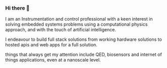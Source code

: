 ### Hi there 👋
I am an Instrumentation and control professional with a keen interest in solving embedded systems problems using a computational physics approach, and with the touch of artificial intelligence.

I endeavour to build full stack solutions from working hardware solutions to hosted apis and web apps for a full solution.

things that always get my attention include QED, biosensors and internet of things applications, even at a nanoscale level.
<!--
**clarenznet/clarenznet** is a ✨ _special_ ✨ repository because its `README.md` (this file) appears on your GitHub profile.

Here are some ideas to get you started:

- 🔭 I’m currently working on ...
- 🌱 I’m currently learning ...
- 👯 I’m looking to collaborate on ...
- 🤔 I’m looking for help with ...
- 💬 Ask me about ...
- 📫 How to reach me: ...
- 😄 Pronouns: ...
- ⚡ Fun fact: ...
-->
